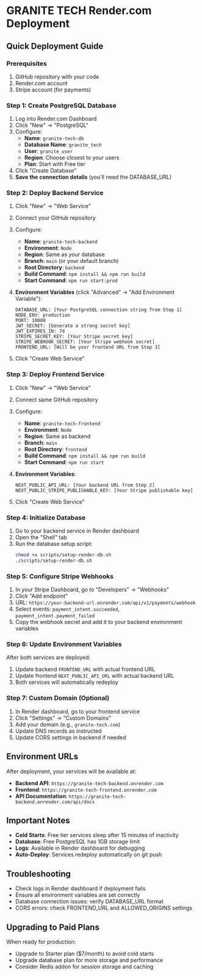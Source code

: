 # GRANITE TECH Render.com Deployment

## Quick Deployment Guide

### Prerequisites
1. GitHub repository with your code
2. Render.com account
3. Stripe account (for payments)

### Step 1: Create PostgreSQL Database
1. Log into Render.com Dashboard
2. Click "New" → "PostgreSQL"
3. Configure:
   - **Name**: `granite-tech-db`
   - **Database Name**: `granite_tech`
   - **User**: `granite_user`
   - **Region**: Choose closest to your users
   - **Plan**: Start with Free tier
4. Click "Create Database"
5. **Save the connection details** (you'll need the DATABASE_URL)

### Step 2: Deploy Backend Service
1. Click "New" → "Web Service"
2. Connect your GitHub repository
3. Configure:
   - **Name**: `granite-tech-backend`
   - **Environment**: `Node`
   - **Region**: Same as your database
   - **Branch**: `main` (or your default branch)
   - **Root Directory**: `backend`
   - **Build Command**: `npm install && npm run build`
   - **Start Command**: `npm run start:prod`

4. **Environment Variables** (click "Advanced" → "Add Environment Variable"):
   ```
   DATABASE_URL: [Your PostgreSQL connection string from Step 1]
   NODE_ENV: production
   PORT: 10000
   JWT_SECRET: [Generate a strong secret key]
   JWT_EXPIRES_IN: 7d
   STRIPE_SECRET_KEY: [Your Stripe secret key]
   STRIPE_WEBHOOK_SECRET: [Your Stripe webhook secret]
   FRONTEND_URL: [Will be your frontend URL from Step 3]
   ```

5. Click "Create Web Service"

### Step 3: Deploy Frontend Service
1. Click "New" → "Web Service"
2. Connect same GitHub repository
3. Configure:
   - **Name**: `granite-tech-frontend`
   - **Environment**: `Node`
   - **Region**: Same as backend
   - **Branch**: `main`
   - **Root Directory**: `frontend`
   - **Build Command**: `npm install && npm run build`
   - **Start Command**: `npm run start`

4. **Environment Variables**:
   ```
   NEXT_PUBLIC_API_URL: [Your backend URL from Step 2]
   NEXT_PUBLIC_STRIPE_PUBLISHABLE_KEY: [Your Stripe publishable key]
   ```

5. Click "Create Web Service"

### Step 4: Initialize Database
1. Go to your backend service in Render dashboard
2. Open the "Shell" tab
3. Run the database setup script:
   ```bash
   chmod +x scripts/setup-render-db.sh
   ./scripts/setup-render-db.sh
   ```

### Step 5: Configure Stripe Webhooks
1. In your Stripe Dashboard, go to "Developers" → "Webhooks"
2. Click "Add endpoint"
3. URL: `https://your-backend-url.onrender.com/api/v1/payments/webhook`
4. Select events: `payment_intent.succeeded`, `payment_intent.payment_failed`
5. Copy the webhook secret and add it to your backend environment variables

### Step 6: Update Environment Variables
After both services are deployed:
1. Update backend `FRONTEND_URL` with actual frontend URL
2. Update frontend `NEXT_PUBLIC_API_URL` with actual backend URL
3. Both services will automatically redeploy

### Step 7: Custom Domain (Optional)
1. In Render dashboard, go to your frontend service
2. Click "Settings" → "Custom Domains"
3. Add your domain (e.g., `granite-tech.com`)
4. Update DNS records as instructed
5. Update CORS settings in backend if needed

## Environment URLs
After deployment, your services will be available at:
- **Backend API**: `https://granite-tech-backend.onrender.com`
- **Frontend**: `https://granite-tech-frontend.onrender.com`
- **API Documentation**: `https://granite-tech-backend.onrender.com/api/docs`

## Important Notes
- **Cold Starts**: Free tier services sleep after 15 minutes of inactivity
- **Database**: Free PostgreSQL has 1GB storage limit
- **Logs**: Available in Render dashboard for debugging
- **Auto-Deploy**: Services redeploy automatically on git push

## Troubleshooting
- Check logs in Render dashboard if deployment fails
- Ensure all environment variables are set correctly
- Database connection issues: verify DATABASE_URL format
- CORS errors: check FRONTEND_URL and ALLOWED_ORIGINS settings

## Upgrading to Paid Plans
When ready for production:
- Upgrade to Starter plan ($7/month) to avoid cold starts
- Upgrade database plan for more storage and performance
- Consider Redis addon for session storage and caching